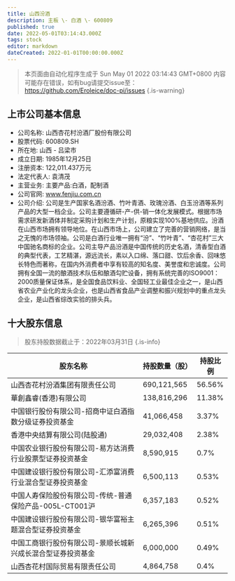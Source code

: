 ```yaml
---
title: 山西汾酒
description: 主板 \- 白酒 \- 600809
published: true
date: 2022-05-01T03:14:43.000Z
tags: stock
editor: markdown
dateCreated: 2022-01-01T00:00:00.000Z
---
```


> 本页面由自动化程序生成于 Sun May 01 2022 03:14:43 GMT+0800
> 内容可能存在错误，如有bug请提交issue至：https://github.com/Eroleice/doc-pi/issues
{.is-warning}

## 上市公司基本信息
- 公司名称: 山西杏花村汾酒厂股份有限公司
- 股票代码: 600809.SH
- 所在地: 山西 - 吕梁市
- 成立日期: 1985年12月25日
- 注册资本: 122,011.437万元
- 法定代表人: 袁清茂
- 主营业务: 主要产品:白酒，配制酒
- 公司官网: www.fenjiu.com.cn
- 公司介绍: 公司是生产国家名酒汾酒、竹叶青酒、玫瑰汾酒、白玉汾酒等系列产品的大型一档企业。公司主要遵循研-产-供-销一体化发展模式。根据市场需求研发新酒体并制定采购计划和生产计划，原粮实现100%基地供应。汾酒在山西市场拥有领导地位。在山西市场上，公司建立了完善的营销网络，是当之无愧的市场领袖。公司是白酒行业唯一拥有“汾”、“竹叶青”、“杏花村”三大中国驰名商标的企业。公司主导产品汾酒是中国传统的历史名酒，清香型白酒的典型代表，工艺精湛，源远流长，素以入口绵、落口甜、饮后余香、回味悠长特色而著称，在国内外消费者中享有较高的知名度、美誉度和忠诚度。公司拥有全国一流的酿酒技术队伍和酿酒勾贮设备，拥有系统完善的ISO9001：2000质量保证体系，是全国食品饮料业、全国轻工业最佳企业之一，是山西省农业产业化的龙头企业，也是山西省食品产业调整和振兴规划中的重点龙头企业，是山西省综改实验的排头兵。


## 十大股东信息
> 股东持股数据截止于：2022年03月31日
{.is-info}

| 股东名称 | 持股数量（股） | 持股比例 |
| --- | --- | --- |
| 山西杏花村汾酒集团有限责任公司 | 690,121,565 | 56.56% |
| 華創鑫睿(香港)有限公司 | 138,816,296 | 11.38% |
| 中国银行股份有限公司-招商中证白酒指数分级证券投资基金 | 41,066,458 | 3.37% |
| 香港中央结算有限公司(陆股通) | 29,032,408 | 2.38% |
| 中国农业银行股份有限公司-易方达消费行业股票型证券投资基金 | 8,590,915 | 0.7% |
| 中国建设银行股份有限公司-汇添富消费行业混合型证券投资基金 | 6,500,113 | 0.53% |
| 中国人寿保险股份有限公司-传统-普通保险产品-005L-CT001沪 | 6,357,183 | 0.52% |
| 中国建设银行股份有限公司-银华富裕主题混合型证券投资基金 | 6,265,396 | 0.51% |
| 中国工商银行股份有限公司-景顺长城新兴成长混合型证券投资基金 | 6,000,000 | 0.49% |
| 山西杏花村国际贸易有限责任公司 | 4,864,758 | 0.4% |




